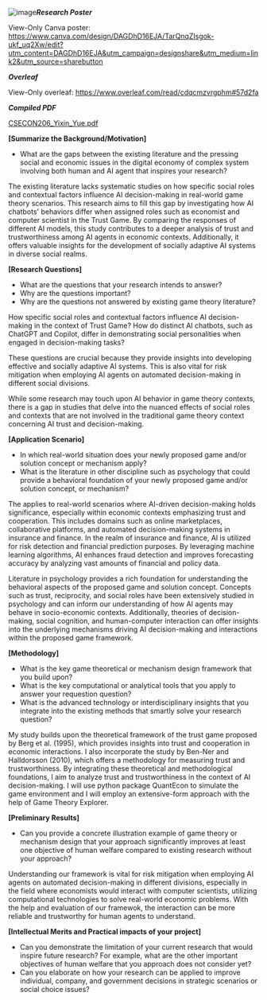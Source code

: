 ![image](https://github.com/Rising-Stars-by-Sunshine/Yixin_Yue/assets/164857136/ae4f7b7e-c25b-48f2-9045-9ecb2e8e5dce)***Research Poster***

View-Only Canva poster: https://www.canva.com/design/DAGDhD16EJA/TarQnqZIsgok-ukf_uq2Xw/edit?utm_content=DAGDhD16EJA&utm_campaign=designshare&utm_medium=link2&utm_source=sharebutton

***Overleaf***

View-Only overleaf: https://www.overleaf.com/read/cdqcmzvrgphm#57d2fa

***Compiled PDF***

[CSECON206_Yixin_Yue.pdf](https://github.com/Rising-Stars-by-Sunshine/Yixin_Yue/files/15140567/CSECON206_Yixin_Yue.pdf)


**[Summarize the Background/Motivation]**
- What are the gaps between the existing literature and the pressing social and economic issues in the digital economy of complex system involving both human and AI agent that inspires your research?

The existing literature lacks systematic studies on how specific social roles and contextual factors influence AI decision-making in real-world game theory scenarios. This research aims to fill this gap by investigating how AI chatbots' behaviors differ when assigned roles such as economist and computer scientist in the Trust Game. By comparing the responses of different AI models, this study contributes to a deeper analysis of trust and trustworthiness among AI agents in economic contexts. Additionally, it offers valuable insights for the development of socially adaptive AI systems in diverse social realms.

**[Research Questions]**
- What are the questions that your research intends to answer?
- Why are the questions important?
- Why are the questions not answered by existing game theory literature?

How specific social roles and contextual factors influence AI decision-making in the context of Trust Game? How do distinct AI chatbots, such as ChatGPT and Copilot, differ in demonstrating social personalities when engaged in decision-making tasks?

These questions are crucial because they provide insights into developing effective and socially adaptive AI systems. This is also vital for risk mitigation when employing AI agents on automated decision-making in different social divisions.

While some research may touch upon AI behavior in game theory contexts, there is a gap in studies that delve into the nuanced effects of social roles and contexts that are not involved in the traditional game theory context concerning AI trust and decision-making.

**[Application Scenario]**
- In which real-world situation does your newly proposed game and/or solution concept or mechanism apply?
- What is the literature in other discipline such as psychology that could provide a behavioral foundation of your newly proposed game and/or solution concept, or mechanism?

The applies to real-world scenarios where AI-driven decision-making holds significance, especially within economic contexts emphasizing trust and cooperation. This includes domains such as online marketplaces, collaborative platforms, and automated decision-making systems in insurance and finance. In the realm of insurance and finance, AI is utilized for risk detection and financial prediction purposes. By leveraging machine learning algorithms, AI enhances fraud detection and improves forecasting accuracy by analyzing vast amounts of financial and policy data.  

Literature in psychology provides a rich foundation for understanding the behavioral aspects of the proposed game and solution concept. Concepts such as trust, reciprocity, and social roles have been extensively studied in psychology and can inform our understanding of how AI agents may behave in socio-economic contexts. Additionally, theories of decision-making, social cognition, and human-computer interaction can offer insights into the underlying mechanisms driving AI decision-making and interactions within the proposed game framework.

**[Methodology]**
- What is the key game theoretical or mechanism design framework that you build upon?
- What is the key computational or analytical tools that you apply to answer your requestion question?
- What is the advanced technology or interdisciplinary insights that you integrate into the existing methods that smartly solve your research question? 

My study builds upon the theoretical framework of the trust game proposed by Berg et al. (1995), which provides insights into trust and cooperation in economic interactions. I also incorporate the study by Ben-Ner and Halldorsson (2010), which offers a methodology for measuring trust and trustworthiness. By integrating these theoretical and methodological foundations, I aim to analyze trust and trustworthiness in the context of AI decision-making.
I will use python package QuantEcon to simulate the game environment and I will employ an extensive-form approach with the help of Game Theory Explorer.


**[Preliminary Results]**
- Can you provide a concrete illustration example of game theory or mechanism design that your approach significantly improves at least one objective of human welfare compared to existing research without your approach? 

Understanding our framework is vital for risk mitigation when employing AI agents on automated decision-making in different divisions, especially in the field where economists would interact with computer scientists, utilizing computational technologies to solve real-world economic problems. With the help and evaluation of our framewok, the interaction can be more reliable and trustworthy for human agents to understand.

**[Intellectual Merits and Practical impacts of your project]**
- Can you demonstrate the limitation of your current research that would inspire future research? For example, what are the other important objectives of human welfare that you approach does not consider yet? 
- Can you elaborate on how your research can be applied to improve individual, company, and government decisions in strategic scenarios or social choice issues? 

